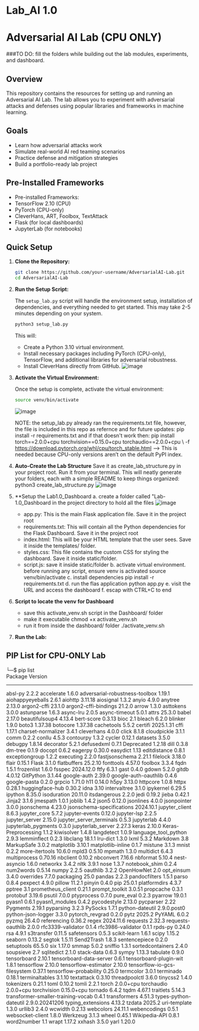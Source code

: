# Lab_AI 1.0

# Adversarial AI Lab (CPU ONLY)

###TO DO: fill the folders while building out the lab modules, experiments, and dashboard. 

## Overview

This repository contains the resources for setting up and running an Adversarial AI Lab. The lab allows you to experiment with adversarial attacks and defenses using popular libraries and frameworks in machine learning. 

## Goals

- Learn how adversarial attacks work
- Simulate real-world AI red teaming scenarios
- Practice defense and mitigation strategies
- Build a portfolio-ready lab project

## Pre-Installed Frameworks

- Pre-installed Frameworks:
- TensorFlow 2.10 (CPU)
- PyTorch (CPU-only)
- CleverHans, ART, Foolbox, TextAttack
- Flask (for local dashboards)
- JupyterLab (for notebooks)

## Quick Setup

1. **Clone the Repository:**

   ```bash
   git clone https://github.com/your-username/AdversarialAI-Lab.git
   cd AdversarialAI-Lab
   ```

2. **Run the Setup Script:**

   The `setup_lab.py` script will handle the environment setup, installation of dependencies, and everything needed to get started.
   This may take 2-5 minutes depending on your system.
   
   ```bash
   python3 setup_lab.py
   ```

   This will:
   - Create a Python 3.10 virtual environment.
   - Install necessary packages including PyTorch (CPU-only), TensorFlow, and additional libraries for adversarial robustness.
   - Install CleverHans directly from GitHub.
   ![image](https://github.com/user-attachments/assets/39c2d671-9114-49ce-8ace-8e88f056d7ba)

4. **Activate the Virtual Environment:**

   Once the setup is complete, activate the virtual environment:

   ```bash
   source venv/bin/activate
   ```
   ![image](https://github.com/user-attachments/assets/587c9115-63fa-479c-b409-94a44cae3bd4)

   NOTE: the setup_lab.py already ran the requirements.txt file, however, the file is included in this repo as refernce and for         future updates:  pip install -r requirements.txt and if that doesn't work then: pip install torch==2.0.0+cpu 
   torchvision==0.15.0+cpu    torchaudio==2.0.0+cpu \ -f https://download.pytorch.org/whl/cpu/torch_stable.html   --> This is 
   needed because CPU-only versions aren’t on the default PyPI index.

5. **Auto-Create the Lab Structure**
   Save it as create_lab_structure.py in your project root.  Run it from your terminal. This will neatly generate your folders, each    with a simple README to keep things organized:    python3 create_lab_structure.py
   ![image](https://github.com/user-attachments/assets/1390c5b1-4441-4901-a8dd-c7bc89d887a4)

6. **Setup the Lab1.0_Dashboard
   a. create a folder called "Lab-1.0_Dashboard in the project directory to hold all the files
   ![image](https://github.com/user-attachments/assets/31329325-9bde-4605-b7f7-1ee7c0b89a88)
      -  app.py: This is the main Flask application file. Save it in the project root 
      -  requirements.txt: This will contain all the Python dependencies for the Flask Dashboard. Save it in the project root       
      -  index.html: This will be your HTML template that the user sees. Save it inside the templates/ folder.
      -  styles.css: This file contains the custom CSS for styling the dashboard. Save it inside static/folder.
      -  script.js: save it inside static/folder
   b. activate virtual environment. before  running any script, ensure venv is activated
      source venv/bin/activate 
   c. install dependencies pip install -r requirements.txt
   d. run the flas application python app.py
   e. visit the URL and access the dashboard
   f. escap with CTRL+C to end

7. **Script to locate the venv for Dashboard**
   - save this activate_venv.sh script in the Dashboard/ folder
   - make it executable chmod +x activate_venv.sh
   - run it from inside the dashboard/ folder ./activate_venv.sh
9. **Run the Lab:**




## PIP List for CPU-ONLY Lab
└─$ pip list                 
Package                            Version
---------------------------------- --------------
absl-py                            2.2.2
accelerate                         1.6.0
adversarial-robustness-toolbox     1.19.1
aiohappyeyeballs                   2.6.1
aiohttp                            3.11.18
aiosignal                          1.3.2
anyio                              4.9.0
anytree                            2.13.0
argon2-cffi                        23.1.0
argon2-cffi-bindings               21.2.0
arrow                              1.3.0
asttokens                          3.0.0
astunparse                         1.6.3
async-lru                          2.0.5
async-timeout                      5.0.1
attrs                              25.3.0
babel                              2.17.0
beautifulsoup4                     4.13.4
bert-score                         0.3.13
bioc                               2.1
bleach                             6.2.0
blinker                            1.9.0
boto3                              1.37.38
botocore                           1.37.38
cachetools                         5.5.2
certifi                            2025.1.31
cffi                               1.17.1
charset-normalizer                 3.4.1
cleverhans                         4.0.0
click                              8.1.8
cloudpickle                        3.1.1
comm                               0.2.2
conllu                             4.5.3
contourpy                          1.3.2
cycler                             0.12.1
datasets                           3.5.0
debugpy                            1.8.14
decorator                          5.2.1
defusedxml                         0.7.1
Deprecated                         1.2.18
dill                               0.3.8
dm-tree                            0.1.9
docopt                             0.6.2
eagerpy                            0.30.0
easydict                           1.13
editdistance                       0.8.1
exceptiongroup                     1.2.2
executing                          2.2.0
fastjsonschema                     2.21.1
filelock                           3.18.0
flair                              0.15.1
Flask                              3.1.0
flatbuffers                        25.2.10
fonttools                          4.57.0
foolbox                            3.3.4
fqdn                               1.5.1
frozenlist                         1.6.0
fsspec                             2024.12.0
ftfy                               6.3.1
gast                               0.4.0
gdown                              5.2.0
gitdb                              4.0.12
GitPython                          3.1.44
google-auth                        2.39.0
google-auth-oauthlib               0.4.6
google-pasta                       0.2.0
grpcio                             1.71.0
h11                                0.14.0
h5py                               3.13.0
httpcore                           1.0.8
httpx                              0.28.1
huggingface-hub                    0.30.2
idna                               3.10
intervaltree                       3.1.0
ipykernel                          6.29.5
ipython                            8.35.0
isoduration                        20.11.0
itsdangerous                       2.2.0
jedi                               0.19.2
jieba                              0.42.1
Jinja2                             3.1.6
jmespath                           1.0.1
joblib                             1.4.2
json5                              0.12.0
jsonlines                          4.0.0
jsonpointer                        3.0.0
jsonschema                         4.23.0
jsonschema-specifications          2024.10.1
jupyter_client                     8.6.3
jupyter_core                       5.7.2
jupyter-events                     0.12.0
jupyter-lsp                        2.2.5
jupyter_server                     2.15.0
jupyter_server_terminals           0.5.3
jupyterlab                         4.4.0
jupyterlab_pygments                0.3.0
jupyterlab_server                  2.27.3
keras                              2.10.0
Keras-Preprocessing                1.1.2
kiwisolver                         1.4.8
langdetect                         1.0.9
language_tool_python               2.9.3
lemminflect                        0.2.3
libclang                           18.1.1
lru-dict                           1.3.0
lxml                               5.3.2
Markdown                           3.8
MarkupSafe                         3.0.2
matplotlib                         3.10.1
matplotlib-inline                  0.1.7
mistune                            3.1.3
mnist                              0.2.2
more-itertools                     10.6.0
mpld3                              0.5.10
mpmath                             1.3.0
multidict                          6.4.3
multiprocess                       0.70.16
nbclient                           0.10.2
nbconvert                          7.16.6
nbformat                           5.10.4
nest-asyncio                       1.6.0
networkx                           3.4.2
nltk                               3.9.1
nose                               1.3.7
notebook_shim                      0.2.4
num2words                          0.5.14
numpy                              2.2.5
oauthlib                           3.2.2
OpenHowNet                         2.0
opt_einsum                         3.4.0
overrides                          7.7.0
packaging                          25.0
pandas                             2.2.3
pandocfilters                      1.5.1
parso                              0.8.4
pexpect                            4.9.0
pillow                             11.2.1
pinyin                             0.4.0
pip                                25.0.1
platformdirs                       4.3.7
pptree                             3.1
prometheus_client                  0.21.1
prompt_toolkit                     3.0.51
propcache                          0.3.1
protobuf                           3.19.6
psutil                             7.0.0
ptyprocess                         0.7.0
pure_eval                          0.2.3
pyarrow                            19.0.1
pyasn1                             0.6.1
pyasn1_modules                     0.4.2
pycodestyle                        2.13.0
pycparser                          2.22
Pygments                           2.19.1
pyparsing                          3.2.3
PySocks                            1.7.1
python-dateutil                    2.9.0.post0
python-json-logger                 3.3.0
pytorch_revgrad                    0.2.0
pytz                               2025.2
PyYAML                             6.0.2
pyzmq                              26.4.0
referencing                        0.36.2
regex                              2024.11.6
requests                           2.32.3
requests-oauthlib                  2.0.0
rfc3339-validator                  0.1.4
rfc3986-validator                  0.1.1
rpds-py                            0.24.0
rsa                                4.9.1
s3transfer                         0.11.5
safetensors                        0.5.3
scikit-learn                       1.6.1
scipy                              1.15.2
seaborn                            0.13.2
segtok                             1.5.11
Send2Trash                         1.8.3
sentencepiece                      0.2.0
setuptools                         65.5.0
six                                1.17.0
smmap                              5.0.2
sniffio                            1.3.1
sortedcontainers                   2.4.0
soupsieve                          2.7
sqlitedict                         2.1.0
stack-data                         0.6.3
sympy                              1.13.3
tabulate                           0.9.0
tensorboard                        2.10.1
tensorboard-data-server            0.6.1
tensorboard-plugin-wit             1.8.1
tensorflow                         2.10.0
tensorflow-estimator               2.10.0
tensorflow-io-gcs-filesystem       0.37.1
tensorflow-probability             0.25.0
termcolor                          3.0.1
terminado                          0.18.1
terminaltables                     3.1.10
textattack                         0.3.10
threadpoolctl                      3.6.0
tinycss2                           1.4.0
tokenizers                         0.21.1
toml                               0.10.2
tomli                              2.2.1
torch                              2.0.0+cpu
torchaudio                         2.0.0+cpu
torchvision                        0.15.0+cpu
tornado                            6.4.2
tqdm                               4.67.1
traitlets                          5.14.3
transformer-smaller-training-vocab 0.4.1
transformers                       4.51.3
types-python-dateutil              2.9.0.20241206
typing_extensions                  4.13.2
tzdata                             2025.2
uri-template                       1.3.0
urllib3                            2.4.0
wcwidth                            0.2.13
webcolors                          24.11.1
webencodings                       0.5.1
websocket-client                   1.8.0
Werkzeug                           3.1.3
wheel                              0.45.1
Wikipedia-API                      0.8.1
word2number                        1.1
wrapt                              1.17.2
xxhash                             3.5.0
yarl                               1.20.0
                                        
